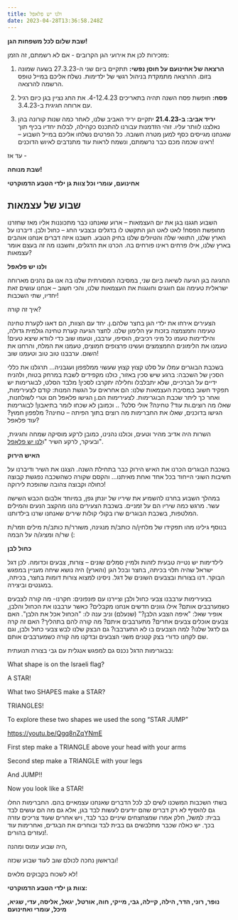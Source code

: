 ```yaml
---
title: ולנו יש פלאפל
date: 2023-04-28T13:36:58.248Z
---
```



**שבת שלום לכל משפחות הגן!**

מזכירות לכן את אירועי הגן הקרובים - אם לא רשמתם, זה הזמן:

1. **הרצאה של אחינועם על חוסן נפשי:** תתקיים ביום שני ה-27.3.23 בשעה שמונה בזום. ההרצאה מתמקדת בניהול רגשי של ילדימות. נשלח אליכם במייל טופס הרשמה להרצאה.

2. **פסח:** חופשת פסח השנה תהיה בתאריכים 4-12.4.23. את החג נציין בגן כיום רגיל עם ארוחה חגיגית ב-3.4.23.

3. **יריד אביב: ב-21.4.23** יתקיים יריד האביב שלנו, לאחר כמה שנות קורונה בהן נאלצנו לוותר עליו. זוהי הזדמנות עבורנו להתכנס כקהילה, לבלות יחדיו בכיף תוך שאנחנו מגייסים כסף למען מטרה חשובה. כל הפרטים נשלחו אליכם במייל השבוע – ראינו שכמה מכם כבר נרשמתם, ונשמח לראות עוד מתנדבים לאיוש הדוכנים!

עד אז - 

**שבת מנוחה!**

**אחינועם, עומרי וכל צוות גן ילדי הטבע הדמוקרטי**



## **שבוע של עצמאות**

השבוע חגגנו בגן את יום העצמאות – ארוע שאנחנו כבר מתכוננות אליו מאז שחזרנו מחופשת הפסח! לאט לאט הגן התקשט לו בדגלים ובצבעי החג – כחול ולבן. דיברנו על הארץ שלנו, התוואי שלה והטיולים שלנו בחיק הטבע. חשבנו איזה דברים אנחנו אוהבים בארץ שלנו, אילו פרחים ראינו פורחים בה. הכרנו את הדגלים, וחשבנו מה זה בעצם אומר עצמאות?

**ולנו יש פלאפל**

החגיגה בגן הגיעה לשיאה ביום שני, במסיבה המסורתית שלנו בה אנו גם נהנים מארוחה ישראלית טעימה וגם חוגגים וחוגגות את העצמאות שלנו, והכי חשוב – אנחנו עושים זאת יחדיו, שתי השכבות!

איך זה קורה? 

הצעירים אירחו את ילדי הגן בחצר שלהם.ן. יחד עם הצוות, הם דאגו לקערת טחינה טעימה וחמצמצה בזכות עץ הלימון שלנו. לחצר הגיעה קערת טחינה גולמית גדולה, והילדימות טעמו כל מיני רכיבים, הוסיפו, ערבבו, וטעמו שוב כדי לוודא שיצא טעים! טעמנו את הלימונים החמצמצים ועשינו פרצופים חמוצים, טעמנו את המלח, והרחנו את השום. ערבבנו טוב טוב וטעמנו שוב!

בשכבת הבוגרים עמלו על סלט קצוץ קצוץ שעשוי ממלפפון ועגבניה… תרגלנו את כללי הסכין של השכבה: ברגע שיש סכין באזור, כולנו מקפידים לשבת במרחק בטוח, ולהניח ידיים על הברכיים, שלא יתבלבלו וחלילה יתקרבו לסכין! מלבד הסלט, לבוגרימות יש תפקיד חשוב במסיבת העצמאות שלנו: הם אחראים על הגשת המנות: קודם לצעירימות, ואחר כך ליתר שכבת הבוגרימות. לצעירימות הם.ן הגישו פלאפל חם וטרי לשולחנות, שאלו מה רוצים.ות עוד? טחינה? אולי סלט? .. וכמובן לא שכחו לומר בתיאבון! לבוגרימות הגישו בדוכנים, שאלו את החברימות מה רוצים בתוך הפיתה – טחינה? מלפפון חמוץ? עוד פלאפל?

השרות היה אדיב מהיר וטעים, וכולנו נהנינו, כמובן לרקע מוסיקה שמחה וחגיגית, ובעיקר, לרקע השיר "ו[לנו יש פלאפל](https://www.youtube.com/watch?v=qCNGvjP88do)". 

**האיש הירוק** 

בשכבת הבוגרים הכרנו את האיש הירוק כבר בתחילת השנה. הצגנו את השיר ודיברנו על חשיבות השוני הייחוד בכל אחד ואחת מאיתנו… והקסם שקורה כשהשכבה נפגשת קבוצה כחולה וקבוצה צהובה שהופכת לירוקה! 

במהלך השבוע בחרנו להשמיע את שיריו של יונתן גפן, במיוחד אלבום הכבש השישה עשר. מרגש כמה שיריו הם על זמניים. בשכבת הצעירים נהנו מהקצב הנעים והמילים המלטפות, בשכבת הבוגרים שרו בקולי קולות שירים שאנחנו שרנו בילדותנו.

בנוסף גילינו מהו תפקידו של מלחין/ה כותב/ת מנגינה, משורר/ת כותב/ת מילים וזמר/ת שר/ה ומציג/ה על הבמה (: 

**כחול לבן**                                            

לילדימות יש נטייה טבעית לזהות ולמיין סמלים שונים – צורות, צבעים וכדומה. לכן דגל ישראל שהיה תלוי בכיתה, בחצר ובכל הגן (והארץ) היה נושא שיחה מעניין במפגש הבוקר. דנו בצורות ובצבעים השונים של דגל. ניסינו למצוא צורות דומות בחצר, בכיתה, במגנטים וביצירה.

בצעירימות ערבבנו צבעי כחול ולבן וציירנו עם פונפונים: חקרנו- מה קורה לצבעים כשמערבבים אותם? אילו גוונים חדשים אנחנו מקבלים? כאשר ערבבנו את הכחול והלבן, אופיר שאל: "איפה הצבע הלבן?" (שנעלם) וניב ענה לו: "הכחול אכל את הלבן". האם צבעים אוכלים צבעים אחרים? מתערבבים איתם? מה קורה להם בתהליך? האם זה קרה גם לדגל שלנו? למה הצבעים בו לא התערבבו? גם הבצק שלנו לבש צבעי כחול ולבן, וגם שם לקחנו כדורי בצק קטנים משני הצבעים ובדקנו מה קורה כשמערבבים אותם.

בבוגרימות הדגל נכנס גם למפגש אנגלית עם גבי בצורה תנועתית:

What shape is on the Israeli flag?

A STAR!

What two SHAPES make a STAR?

TRIANGLES!

To explore these two shapes we used the song “STAR JUMP”

<https://youtu.be/Qgq8nZqYNmE>

First step make a TRIANGLE above your head with your arms

Second step make a TRIANGLE with your legs

And JUMP!!

Now you look like a STAR!

בשתי השכבות המשכנו לשים לב לכל הדברים שאנחנו עצמאיים בהם. החברימות החלו גם להוסיף לא רק דברים שהם יודעים לעשות לבד בגן, אלא גם מה הם עושים לבד בבית: למשל, חלק אמרו שמצחצחים שיניים כבר לבד, ויש אחרים שעוד צריכים עזרה בכך. יש כאלה שכבר מתלבשים גם בבית לבד ובוחרים את הבגדים, ואחרימות עוד נעזרים בהורים!.

היה שבוע עמוס ומהנה,

ובראשון נחכה לכולם שוב לעוד שבוע שכזה!

לא לשכוח בקבוקים מלאים!

**צוות גן ילדי הטבע הדמוקרטי:**

**נופר, רוני, הדר, הילה, קיילה, גבי, מייקי, חוה, אורטל, יגאל, אליסה, עדי, שגיא, מיכל, עומרי ואחינועם**